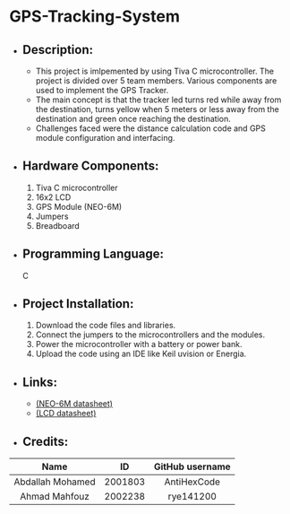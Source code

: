 # GPS-Tracking-System #
- ## Description: ##
  - This project is imlpemented by using Tiva C microcontroller. The project is divided over 5 team members. Various components are used to implement the GPS Tracker.
  - The main concept is that the tracker led turns red while away from the destination, turns yellow when 5 meters or less away from the destination and green once reaching the destination.
  - Challenges faced were the distance calculation code and GPS module configuration and interfacing.
- ## Hardware Components: ##
    1. Tiva C microcontroller
    2. 16x2 LCD 
    3. GPS Module (NEO-6M)
    4. Jumpers 
    5. Breadboard 
- ## Programming Language: ##
    C
- ## Project Installation: ##
  1. Download the code files and libraries.
  2. Connect the jumpers to the microcontrollers and the modules.
  3. Power the microcontroller with a battery or power bank.
  4. Upload the code using an IDE like Keil uvision or Energia.
- ## Links: ##
  - <a href="https://docs.novatel.com/OEM7/Content/Logs/GPRMC.htm" target="_blank">(NEO-6M datasheet)</a>
  - <a href="https://circuitdigest.com/article/16x2-lcd-display-module-pinout-datasheet">(LCD datasheet)</a>
 - ## Credits: ##
 |      Name        |    ID   | GitHub username |
 |:----------------:|:-------:|:---------------:|
 | Abdallah Mohamed | 2001803 |   AntiHexCode   |
 |   Ahmad Mahfouz  | 2002238 |    rye141200    |
